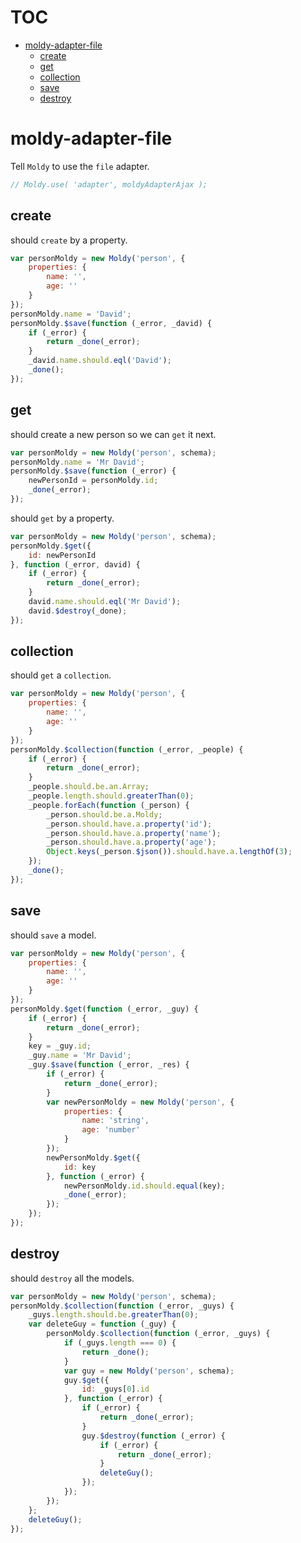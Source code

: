 # TOC
   - [moldy-adapter-file](#moldy-adapter-file)
     - [create](#moldy-adapter-file-create)
     - [get](#moldy-adapter-file-get)
     - [collection](#moldy-adapter-file-collection)
     - [save](#moldy-adapter-file-save)
     - [destroy](#moldy-adapter-file-destroy)
<a name=""></a>
 
<a name="moldy-adapter-file"></a>
# moldy-adapter-file
Tell `Moldy` to use the `file` adapter.

```js
// Moldy.use( 'adapter', moldyAdapterAjax );
```

<a name="moldy-adapter-file-create"></a>
## create
should `create` by a property.

```js
var personMoldy = new Moldy('person', {
	properties: {
		name: '',
		age: ''
	}
});
personMoldy.name = 'David';
personMoldy.$save(function (_error, _david) {
	if (_error) {
		return _done(_error);
	}
	_david.name.should.eql('David');
	_done();
});
```

<a name="moldy-adapter-file-get"></a>
## get
should create a new person so we can `get` it next.

```js
var personMoldy = new Moldy('person', schema);
personMoldy.name = 'Mr David';
personMoldy.$save(function (_error) {
	newPersonId = personMoldy.id;
	_done(_error);
});
```

should `get` by a property.

```js
var personMoldy = new Moldy('person', schema);
personMoldy.$get({
	id: newPersonId
}, function (_error, david) {
	if (_error) {
		return _done(_error);
	}
	david.name.should.eql('Mr David');
	david.$destroy(_done);
});
```

<a name="moldy-adapter-file-collection"></a>
## collection
should `get` a `collection`.

```js
var personMoldy = new Moldy('person', {
	properties: {
		name: '',
		age: ''
	}
});
personMoldy.$collection(function (_error, _people) {
	if (_error) {
		return _done(_error);
	}
	_people.should.be.an.Array;
	_people.length.should.greaterThan(0);
	_people.forEach(function (_person) {
		_person.should.be.a.Moldy;
		_person.should.have.a.property('id');
		_person.should.have.a.property('name');
		_person.should.have.a.property('age');
		Object.keys(_person.$json()).should.have.a.lengthOf(3);
	});
	_done();
});
```

<a name="moldy-adapter-file-save"></a>
## save
should `save` a model.

```js
var personMoldy = new Moldy('person', {
	properties: {
		name: '',
		age: ''
	}
});
personMoldy.$get(function (_error, _guy) {
	if (_error) {
		return _done(_error);
	}
	key = _guy.id;
	_guy.name = 'Mr David';
	_guy.$save(function (_error, _res) {
		if (_error) {
			return _done(_error);
		}
		var newPersonMoldy = new Moldy('person', {
			properties: {
				name: 'string',
				age: 'number'
			}
		});
		newPersonMoldy.$get({
			id: key
		}, function (_error) {
			newPersonMoldy.id.should.equal(key);
			_done(_error);
		});
	});
});
```

<a name="moldy-adapter-file-destroy"></a>
## destroy
should `destroy` all the models.

```js
var personMoldy = new Moldy('person', schema);
personMoldy.$collection(function (_error, _guys) {
	_guys.length.should.be.greaterThan(0);
	var deleteGuy = function (_guy) {
		personMoldy.$collection(function (_error, _guys) {
			if (_guys.length === 0) {
				return _done();
			}
			var guy = new Moldy('person', schema);
			guy.$get({
				id: _guys[0].id
			}, function (_error) {
				if (_error) {
					return _done(_error);
				}
				guy.$destroy(function (_error) {
					if (_error) {
						return _done(_error);
					}
					deleteGuy();
				});
			});
		});
	};
	deleteGuy();
});
```

